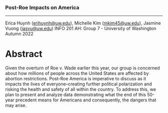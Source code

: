 ### Post-Roe Impacts on America
---
Erica Huynh (erihuynh@uw.edu), Michelle Kim (mkim45@uw.edu), Jasmine Vuong (jasvu@uw.edu)
INFO 201 AH: Group 7 - University of Washington
Autumn 2022

# Abstract
Given the overturn of Roe v. Wade earlier this year, our group is concerned about how millions of people across the United States are affected by abortion restrictions. Post-Roe America is imperative to discuss as it impacts the lives of everyone–creating further political polarization and risking the health and safety of all within the country. To address this, we plan to present and analyze data demonstrating what the end of this 50-year precedent means for Americans and consequently, the dangers that may arise. 

